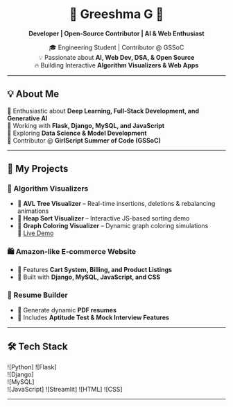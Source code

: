<h1 align="center">🚀 Greeshma G 🚀</h1>

<p align="center">
  <b>Developer | Open-Source Contributor | AI & Web Enthusiast</b>  
</p>

<p align="center">
  🎓 Engineering Student | Contributor @ GSSoC  
  <br>💡 Passionate about <b>AI, Web Dev, DSA, & Open Source</b>  
  <br>🔥 Building Interactive <b>Algorithm Visualizers & Web Apps</b>  
</p>

---

## 💡 About Me  
🔹 Enthusiastic about **Deep Learning, Full-Stack Development, and Generative AI**  
🔹 Working with **Flask, Django, MySQL, and JavaScript**  
🔹 Exploring **Data Science & Model Development**  
🔹 Contributor @ **GirlScript Summer of Code (GSSoC)**  

---

## 🚀 My Projects  

### 🎨 Algorithm Visualizers  
- 🔹 **AVL Tree Visualizer** – Real-time insertions, deletions & rebalancing animations  
- 🔹 **Heap Sort Visualizer** – Interactive JS-based sorting demo  
- 🔹 **Graph Coloring Visualizer** – Dynamic graph coloring simulations  
🔗 [Live Demo](https://visualizers.streamlit.app/)  

### 🛍️ Amazon-like E-commerce Website  
- 🛒 Features **Cart System, Billing, and Product Listings**  
- 🔧 Built with **Django, MySQL, JavaScript, and CSS**  

### 📜 Resume Builder  
- 📝 Generate dynamic **PDF resumes**  
- 🎯 Includes **Aptitude Test & Mock Interview Features**  

---

## 🛠️ Tech Stack  

![Python] 
![Flask]  
![Django]  
![MySQL]  
![JavaScript]
![Streamlit]
![HTML]
![CSS]

---


